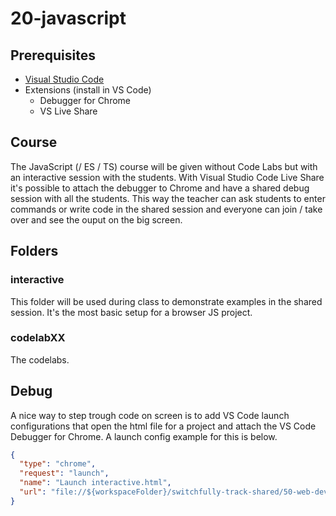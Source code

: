 # 20-javascript

## Prerequisites
- [Visual Studio Code](https://code.visualstudio.com/)
- Extensions (install in VS Code)
  - Debugger for Chrome
  - VS Live Share

## Course
The JavaScript (/ ES / TS) course will be given without Code Labs but with an interactive session with the students. With Visual Studio Code Live Share it's possible to attach the debugger to Chrome and have a shared debug session with all the students. This way the teacher can ask students to enter commands or write code in the shared session and everyone can join / take over and see the ouput on the big screen.

## Folders
### **interactive**
This folder will be used during class to demonstrate examples in the shared session. It's the most basic setup for a browser JS project.

### **codelabXX**
The codelabs.

## Debug
A nice way to step trough code on screen is to add VS Code launch configurations that open the html file for a project and attach the VS Code Debugger for Chrome. A launch config example for this is below.

````json
{
  "type": "chrome",
  "request": "launch",
  "name": "Launch interactive.html",
  "url": "file://${workspaceFolder}/switchfully-track-shared/50-web-development/20-javascript/interactive.html"
}
````